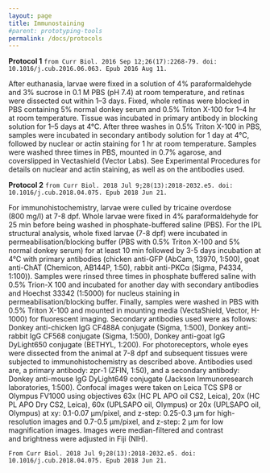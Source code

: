```yaml
---
layout: page
title: Immunostaining
#parent: prototyping-tools
permalink: /docs/protocols
---
```


**Protocol 1** `from Curr Biol. 2016 Sep 12;26(17):2268-79. doi: 10.1016/j.cub.2016.06.063. Epub 2016 Aug 11.`

After euthanasia, larvae were fixed in a solution of 4% paraformaldehyde and 3% sucrose in 0.1 M PBS (pH 7.4) at room temperature, and retinas were dissected out within 1–3 days. Fixed, whole retinas were blocked in PBS containing 5% normal donkey serum and 0.5% Triton X-100 for 1–4 hr at room temperature. Tissue was incubated in primary antibody in blocking solution for 1–5 days at 4°C. After three washes in 0.5% Triton X-100 in PBS, samples were incubated in secondary antibody solution for 1 day at 4°C, followed by nuclear or actin staining for 1 hr at room temperature. Samples were washed three times in PBS, mounted in 0.7% agarose, and coverslipped in Vectashield (Vector Labs). See Experimental Procedures for details on nuclear and actin staining, as well as on the antibodies used.

**Protocol 2** `from Curr Biol. 2018 Jul 9;28(13):2018-2032.e5. doi: 10.1016/j.cub.2018.04.075. Epub 2018 Jun 21.`

For immunohistochemistry, larvae were culled by tricaine overdose (800 mg/l) at 7-8 dpf. Whole larvae were fixed in 4% paraformaldehyde for 25 min before being washed in phosphate-buffered saline (PBS). For the IPL structural analysis, whole fixed larvae (7-8 dpf) were incubated in permeabilisation/blocking buffer (PBS with 0.5% Triton X-100 and 5% normal donkey serum) for at least 10 min followed by 3-5 days incubation at 4°C with primary antibodies (chicken anti-GFP (AbCam, 13970, 1:500), goat anti-ChAT (Chemicon, AB144P, 1:50), rabbit anti-PKCα (Sigma, P4334, 1:100)). Samples were rinsed three times in phosphate buffered saline with 0.5% Trion-X 100 and incubated for another day with secondary antibodies and Hoechst 33342 (1:5000) for nucleus staining in permeabilisation/blocking buffer. Finally, samples were washed in PBS with 0.5% Triton X-100 and mounted in mounting media (VectaShield, Vector, H-1000) for fluorescent imaging. Secondary antibodies used were as follows: Donkey anti-chicken IgG CF488A conjugate (Sigma, 1:500), Donkey anti-rabbit IgG CF568 conjugate (Sigma, 1:500), Donkey anti-goat IgG DyLight650 conjugate (BETHYL, 1:200). For photoreceptors, whole eyes were dissected from the animal at 7-8 dpf and subsequent tissues were subjected to immunohistochemistry as described above. Antibodies used are, a primary antibody: zpr-1 (ZFIN, 1:50), and a secondary antibody: Donkey anti-mouse IgG DyLight649 conjugate (Jackson Immunoresearch laboratories, 1:500). Confocal images were taken on Leica TCS SP8 or Olympus FV1000 using objectives 63x (HC PL APO oil CS2, Leica), 20x (HC PL APO Dry CS2, Leica), 60x (UPLSAPO oil, Olympus) or 20x (UPLSAPO oil, Olympus) at xy: 0.1-0.07 μm/pixel, and z-step: 0.25-0.3 μm for high-resolution images and 0.7-0.5 μm/pixel, and z-step: 2 μm for low magnification images. Images were median-filtered and contrast and brightness were adjusted in Fiji (NIH).

`From Curr Biol. 2018 Jul 9;28(13):2018-2032.e5. doi: 10.1016/j.cub.2018.04.075. Epub 2018 Jun 21.`
